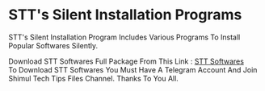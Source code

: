 # STT's Silent Installation Programs
STT's Silent Installation Program Includes Various Programs To Install Popular Softwares Silently.


Download STT Softwares Full Package From This Link : [STT Softwares](https://t.me/shimultechtips_files/73)\
To Download STT Softwares You Must Have A Telegram Account And Join Shimul Tech Tips Files Channel.
Thanks To You All.


